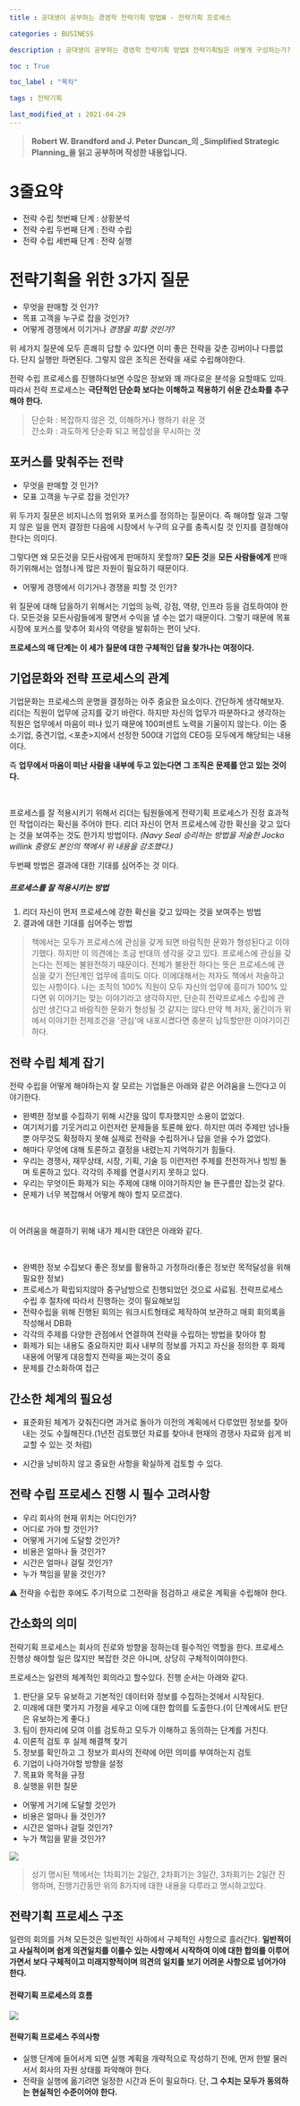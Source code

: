 ```yaml
---
title : 공대생이 공부하는 경영학 전략기획 방법Ⅲ - 전략기획 프로세스 

categories : BUSINESS

description : 공대생이 공부하는 경영학 전략기획 방법Ⅱ 전략기획팀은 어떻게 구성하는가? 

toc : True

toc_label : "목차"

tags : 전략기획

last_modified_at : 2021-04-29
---
```


> **Robert W. Brandford and J. Peter Duncan_의 _Simplified Strategic Planning_을 읽고 공부하며 작성한 내용입니다.**

# 3줄요약

* 전략 수립 첫번째 단계 : 상황분석
* 전략 수립 두번째 단계 : 전략 수립
* 전략 수립 세번째 단계 : 전략 실행


# 전략기획을 위한 3가지 질문
* 무엇을 판매할 것 인가?
* 목표 고객을 누구로 잡을 것인가?
* 어떻게 경쟁에서 이기거나 _경쟁을 피할 것인가?_

위 세가지 질문에 모두 흔쾌히 답할 수 있다면 이미 좋은 전략을 갖춘 깅버이나 다름없다. 단지 실행만 하면된다. 그렇지 않은 조직은 전략을 새로 수립해야한다. <br/>

전략 수립 프로세스를 진행하다보면 수많은 정보와 꽤 까다로운 분석을 요할때도 있따. 따라서 전략 프로세스는 **극단적인 단순화 보다는 이해하고 적용하기 쉬운 간소화를 추구해야 한다.**

> 단순화 : 복잡하지 않은 것, 이해하거나 행하기 쉬운 것 <br/> 간소화 : 과도하게 단순화 되고 복잡성을 무시하는 것

## 포커스를 맞춰주는 전략

* 무엇을 판매할 것 인가?
* 모표 고객을 누구로 잡을 것인가?<br/>


위 두가지 질문은 비지니스의 범위와 포커스를 정의하는 질문이다. 즉 해야할 일과 그렇지 않은 일을 먼저 결정한 다음에 시장에서 누구의 요구를 충족시킬 것 인지를 결정해야한다는 의미다.<br/>

그렇다면 왜 모든것을 모든사람에게 판매하지 못할까? **모든 것**을 **모든 사람들에게** 판매하기위해서는 엄청나게 많은 자원이 필요하기 때문이다.

* 어떻게 경쟁에서 이기거나 경쟁을 피할 것 인가?

위 질문에 대해 답을하기 위해서는 기업의 능력, 강점, 역량, 인프라 등을 검토하여야 한다. 모든것을 모든사람들에게 팔면서 수익을 낼 수는 없기 때문이다. 그렇기 때문에 목표 시장에 포커스를 맞추어 회사의 역량을 발휘하는 편이 낫다.<br/>

**프로세스의 매 단계는 이 세가 질문에 대한 구체적인 답을 찾가나는 여정이다.**

## 기업문화와 전략 프로세스의 관계

기업문화는 프로세스의 운명을 결정하는 아주 중요한 요소이다. 간단하게 생각해보자. 리더는 직원이 업무에 긍지를 갖기 바란다. 하지만 자신의 업무가 따분하다고 생각하는 직원은 업무에서 마음이 떠나 있기 때문에 100퍼센트 노력을 기울이지 않는다. 이는 중소기업, 중견기업, <포춘>지에서 선정한 500대 기업의 CEO등 모두에게 해당되는 내용이다. 
<br/>

즉 **업무에서 마음이 떠난 사람을 내부에 두고 있는다면 그 조직은 문제를 안고 있는 것이다.** 

<br/>

프로세스를 잘 적용시키기 위해서 리더는 팀원들에게 전략기획 프로세스가 진정 효과적인 작업이라는 확신을 주어야 한다. 리더 자신이 먼저 프로세스에 강한 확신을 갖고 있다는 것을 보여주는 것도 한가지 방법이다. _(Navy Seal 승리하는 방법을 저술한 Jocko willink 중령도 본인의 책에서 위 내용을 강조했다.)_ <br/>

두번째 방법은 결과에 대한 기대를 심어주는 것 이다.

##### 프로세스를 잘 적용시키는 방법
1. 리더 자신이 먼저 프로세스에 강한 확신을 갖고 있따는 것을 보여주는 방법
2. 결과에 대한 기대를 심어주는 방법

> 책에서는 모두가 프로세스에 관심을 갖게 되면 바람직한 문화가 형성된다고 이야기했다. 하지만 이 의견에는 조금 반대의 생각을 갖고 있다. 프로세스에 관심을 갖는다는 전제는 불완전하기 때문이다. 전제가 불완전 하다는 뜻은 프로세스에 관심을 갖기 전단계인 업무에 흥미도 이다. 이에대해서는 저자도 책에서 저술하고 있는 사항이다. 나는 조직의 100% 직원이 모두 자신의 업무에 흥미가 100% 있다면 위 이야기는 맞는 이야기라고 생각하지만, 단순히 전략프로세스 수립에 관심만 생긴다고 바람직한 문화가 형성될 것 같지는 않다.만약 책 저자, 옮긴이가 위에서 이야기한 전제조건을 '관심'에 내포시켰다면 충분히 납득할만한 이야기이긴 하다.


## 전략 수립 체계 잡기

전략 수립을 어떻게 해야하는지 잘 모르는 기업들은 아래와 같은 어려움을 느낀다고 이야기한다.

* 완벽한 정보를 수집하기 위해 시간을 많이 투자했지만 소용이 없었다.
* 여기저기를 기웃거리고 이런저런 문제들을 토론해 왔다. 하지만 여러 주제만 넘나들 뿐 아무것도 확정하지 못해 실제로 전략을 수립하거나 답을 얻을 수가 없었다.
* 해마다 무엇에 대해 토론하고 결정을 내렸는지 기억하기가 힘들다.
* 우리는 경쟁사, 재무상태, 시장, 기획, 기술 등 이런저런 주제를 전전하거나 빙빙 돌며 토론하고 있다. 각각의 주제를 연결시키지 못하고 있다.
* 우리는 무엇이든 화제가 되는 주제에 대해 이야기하지만 늘 뜬구름만 잡는것 같다.
* 문제가 너무 복잡해서 어떻게 해야 할지 모르겠다.

<br/>

이 어려움을 해결하기 위해 내가 제시한 대안은 아래와 같다.

<br/>

* 완벽한 정보 수집보다 좋은 정보를 활용하고 가정하라(좋은 정보란 목적달성을 위해 필요한 정보)
* 프로세스가 확립되지않아 중구남방으로 진행되었던 것으료 사료됨. 전략프로세스 수립 후 절차에 따라서 진행하는 것이 필요해보임
* 전략수립을 위해 진행된 회의는 워크시트형태로 제작하여 보관하고 매회 회의록을 작성해서 DB화
* 각각의 주제를 다양한 관점에서 연결하여 전략을 수립하는 방법을 찾아야 함
* 화제가 되는 내용도 중요하지만 회사 내부의 정보를 가지고 자신을 정의한 후 화제내용에 어떻게 대응할지 전략을 짜는것이 중요
* 문제를 간소화하여 접근

## 간소한 체계의 필요성

* 표준화된 체계가 갖춰진다면 과거로 돌아가 이전의 계획에서 다루었떤 정보를 찾아내는 것도 수월해진다.(1년전 검토했던 자료를 찾아내 현재의 경쟁사 자료와 쉽게 비교할 수 있는 것 처럼)

* 시간을 낭비하지 않고 중요한 사항을 확실하게 검토할 수 있다.

## 전략 수립 프로세스 진행 시 필수 고려사항

* 우리 회사의 현재 위치는 어디인가?
* 어디로 가야 할 것인가?
* 어떻게 거기에 도달할 것인가?
* 비용은 얼마나 들 것인가?
* 시간은 얼마나 걸릴 것인가?
* 누가 책임을 맡을 것인가?

⚠ 전략을 수립한 후에도 주기적으로 그전략을 점검하고 새로운 계획을 수립해야 한다.

## 간소화의 의미

전략기획 프로세스는 회사의 진로와 방향을 정하는데 필수적인 역할을 한다. 프로세스 진행상 해야할 일은 많지만 복잡한 것은 아니며, 상당히 구체적이여야한다.<br/>

프로세스는 일련의 체계적인 회의라고 할수있다. 진행 순서는 아래와 같다.
1. 판단을 모두 유보하고 기본적인 데이터와 정보를 수집하는것에서 시작된다.
2. 미래에 대한 몇가지 가정을 세우고 이에 대한 합의를 도출한다.(이 단계에서도 판단은 유보하는게 좋다.)
3. 팀이 한자리에 모여 이를 검토하고 모두가 이해하고 동의하는 단계를 거친다.
4. 이론적 검토 후 실제 해결책 찾기
5. 정보를 확인하고 그 정보가 회사의 전략에 어떤 의미를 부여하는지 검토
6. 기업이 나아가야할 방향을 설정
7. 목표와 목적을 규정
8. 실행을 위한 칠문
  * 어떻게 거기에 도달할 것인가
  * 비용은 얼마나 들 것인가?
  * 시간은 얼마나 걸릴 것인가?
  * 누가 책임을 맡을 것인가?

![](../assets/images/biz/Strategic_planing_process)


> 상기 명시된 책에서는 1차회기는 2일간, 2차회기는 3일간, 3차회기는 2일간 진행하며, 진행기간동안 위의 8가지에 대한 내용을 다루라고 명시하고있다.

## 전략기획 프로세스 구조
일련의 회의를 거쳐 모든것은 일반적인 사하에서 구체적인 사항으로 흘러간다. **일반적이고 사실적이며 쉽게 의견일치를 이룰수 있는 사항에서 시작하여 이에 대한 합의를 이루어가면서 보다 구체적이고 미래지향적이며 의견의 일치를 보기 어려운 사항으로 넘어가야한다.**

#### 전략기획 프로세스의 흐름
![](../assets/images/biz/flow_of_strategicPlanning)


#### 전략기획 프로세스 주의사항

* 실행 단계에 들어서게 되면 실행 계획을 개략적으로 작성하기 전에, 먼저 한발 물러서서 회사의 자원 상태를 파악해야 한다.
* 전략을 실행에 옮기려면 일정한 시간과 돈이 필요하다. 단, **그 수치는 모두가 동의하는 현실적인 수준이어야 한다.**